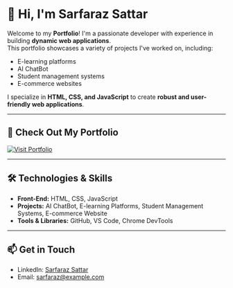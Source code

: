 # 👋 Hi, I'm Sarfaraz Sattar

Welcome to my **Portfolio**! I'm a passionate developer with experience in building **dynamic web applications**.  
This portfolio showcases a variety of projects I've worked on, including:

- E-learning platforms  
- AI ChatBot  
- Student management systems  
- E-commerce websites  

I specialize in **HTML, CSS, and JavaScript** to create **robust and user-friendly web applications**.  

---

## 🔗 Check Out My Portfolio

[![Visit Portfolio](https://img.shields.io/badge/Visit-My%20Portfolio-blue?style=for-the-badge&logo=github)](https://sarfaraz004.github.io/sarfaraz_portfolio/)

---

## 🛠 Technologies & Skills

- **Front-End:** HTML, CSS, JavaScript  
- **Projects:** AI ChatBot, E-learning Platforms, Student Management Systems, E-commerce Website  
- **Tools & Libraries:** GitHub, VS Code, Chrome DevTools  

---

## 📫 Get in Touch

- LinkedIn: [Sarfaraz Sattar](https://www.linkedin.com/in/your-linkedin/)  
- Email: sarfaraz@example.com  
